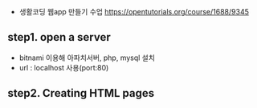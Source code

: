 - 생활코딩 웹app 만들기 수업
  https://opentutorials.org/course/1688/9345

## step1. open a server

- bitnami 이용해 아파치서버, php, mysql 설치
- url : localhost 사용(port:80)

## step2. Creating HTML pages
